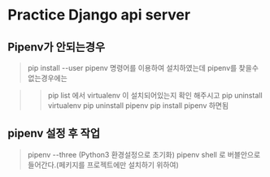 # Practice Django api server

## Pipenv가 안되는경우

> pip install --user pipenv 명령어를 이용하여 설치하였는데 pipenv를 찾을수 없는경우에는

> > pip list 에서 virtualenv 이 설치되어있는지 확인 해주시고
> > pip uninstall virtualenv
> > pip uninstall pipenv
> > pip install pipenv
> > 하면됨

## pipenv 설정 후 작업

> pipenv --three (Python3 환경설정으로 초기화)
> pipenv shell 로 버블안으로들어간다.(페키지를 프로젝트에만 설치하기 위하여)
